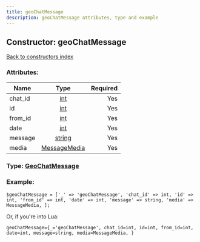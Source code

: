 ```yaml
---
title: geoChatMessage
description: geoChatMessage attributes, type and example
---
```

## Constructor: geoChatMessage  
[Back to constructors index](index.md)



### Attributes:

| Name     |    Type       | Required |
|----------|:-------------:|---------:|
|chat\_id|[int](../types/int.md) | Yes|
|id|[int](../types/int.md) | Yes|
|from\_id|[int](../types/int.md) | Yes|
|date|[int](../types/int.md) | Yes|
|message|[string](../types/string.md) | Yes|
|media|[MessageMedia](../types/MessageMedia.md) | Yes|



### Type: [GeoChatMessage](../types/GeoChatMessage.md)


### Example:

```
$geoChatMessage = ['_' => 'geoChatMessage', 'chat_id' => int, 'id' => int, 'from_id' => int, 'date' => int, 'message' => string, 'media' => MessageMedia, ];
```  

Or, if you're into Lua:  


```
geoChatMessage={_='geoChatMessage', chat_id=int, id=int, from_id=int, date=int, message=string, media=MessageMedia, }

```


